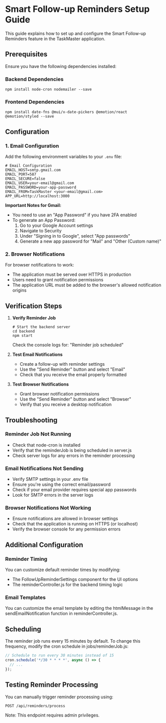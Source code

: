# Smart Follow-up Reminders Setup Guide

This guide explains how to set up and configure the Smart Follow-up Reminders feature in the TaskMaster application.

## Prerequisites

Ensure you have the following dependencies installed:

### Backend Dependencies
```
npm install node-cron nodemailer --save
```

### Frontend Dependencies
```
npm install date-fns @mui/x-date-pickers @emotion/react @emotion/styled --save
```

## Configuration

### 1. Email Configuration

Add the following environment variables to your `.env` file:

```
# Email Configuration
EMAIL_HOST=smtp.gmail.com
EMAIL_PORT=587
EMAIL_SECURE=false
EMAIL_USER=your-email@gmail.com
EMAIL_PASSWORD=your-app-password
EMAIL_FROM=TaskMaster <your-email@gmail.com>
APP_URL=http://localhost:3000
```

**Important Notes for Gmail:**
- You need to use an "App Password" if you have 2FA enabled
- To generate an App Password:
  1. Go to your Google Account settings
  2. Navigate to Security
  3. Under "Signing in to Google", select "App passwords"
  4. Generate a new app password for "Mail" and "Other (Custom name)"

### 2. Browser Notifications

For browser notifications to work:
- The application must be served over HTTPS in production
- Users need to grant notification permissions
- The application URL must be added to the browser's allowed notification origins

## Verification Steps

1. **Verify Reminder Job**
   ```
   # Start the backend server
   cd backend
   npm start
   ```
   
   Check the console logs for: "Reminder job scheduled"

2. **Test Email Notifications**
   - Create a follow-up with reminder settings
   - Use the "Send Reminder" button and select "Email"
   - Check that you receive the email properly formatted

3. **Test Browser Notifications**
   - Grant browser notification permissions
   - Use the "Send Reminder" button and select "Browser"
   - Verify that you receive a desktop notification

## Troubleshooting

### Reminder Job Not Running
- Check that node-cron is installed
- Verify that the reminderJob is being scheduled in server.js
- Check server logs for any errors in the reminder processing

### Email Notifications Not Sending
- Verify SMTP settings in your .env file
- Ensure you're using the correct email/password
- Check if your email provider requires special app passwords
- Look for SMTP errors in the server logs

### Browser Notifications Not Working
- Ensure notifications are allowed in browser settings
- Check that the application is running on HTTPS (or localhost)
- Verify the browser console for any permission errors

## Additional Configuration

### Reminder Timing
You can customize default reminder times by modifying:
- The FollowUpReminderSettings component for the UI options
- The reminderController.js for the backend timing logic

### Email Templates
You can customize the email template by editing the htmlMessage in the sendEmailNotification function in reminderController.js.

## Scheduling
The reminder job runs every 15 minutes by default. To change this frequency, modify the cron schedule in jobs/reminderJob.js:

```javascript
// Schedule to run every 30 minutes instead of 15
cron.schedule('*/30 * * * *', async () => {
  // ...
});
```

## Testing Reminder Processing
You can manually trigger reminder processing using:
```
POST /api/reminders/process
```
Note: This endpoint requires admin privileges.
